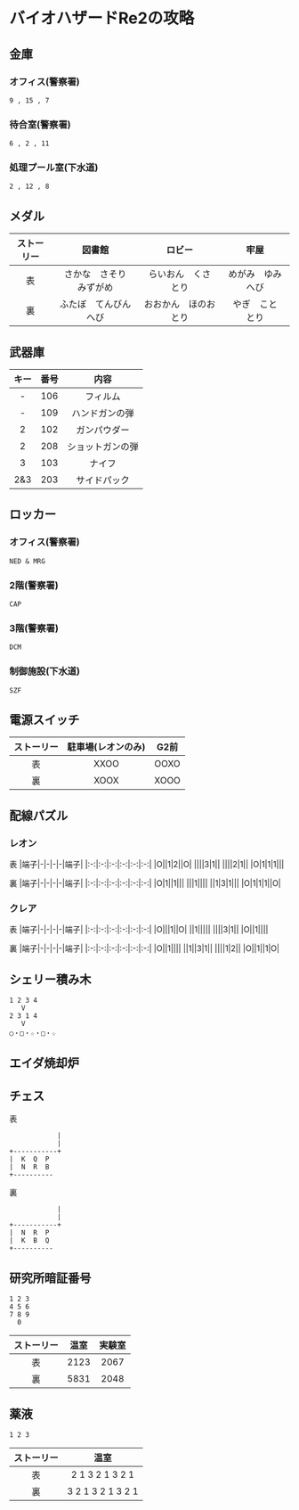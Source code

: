# バイオハザードRe2の攻略
## 金庫
### オフィス(警察署)
```
9 , 15 , 7
```
### 待合室(警察署)
```
6 , 2 , 11
```
### 処理プール室(下水道)
```
2 , 12 , 8
```
## メダル
|ストーリー|図書館|ロビー|牢屋|
|:-:|:-:|:-:|:-:|
|表|さかな　さそり　みずがめ|らいおん　くさ　とり|めがみ　ゆみ　へび|
|裏|ふたぼ　てんびん　へび|おおかん　ほのお　とり|やぎ　こと　とり|
## 武器庫
|キー|番号|内容|
|:-:|:-:|:-:|
|-|106|フィルム|
|-|109|ハンドガンの弾|
|2|102|ガンパウダー|
|2|208|ショットガンの弾|
|3|103|ナイフ|
|2&3|203|サイドパック|
## ロッカー
### オフィス(警察署)
```
NED & MRG
```
### 2階(警察署)
```
CAP
```
### 3階(警察署)
```
DCM
```
### 制御施設(下水道)
```
SZF
```
## 電源スイッチ
|ストーリー|駐車場(レオンのみ)|G2前|
|:-:|:-:|:-:|
|表|XXOO|OOXO|
|裏|XOOX|XOOO|
## 配線パズル
### レオン
表
|端子|-|-|-|-|端子|
|:-:|:-:|:-:|:-:|:-:|:-:|
|O||1|2||O|
||||3|1||
||||2|1||
|O|1|1|1|||

裏
|端子|-|-|-|-|端子|
|:-:|:-:|:-:|:-:|:-:|:-:|
|O|1||1|||
|||1||||
||1|3|1|||
|O|1|1|1||O|
### クレア
表
|端子|-|-|-|-|端子|
|:-:|:-:|:-:|:-:|:-:|:-:|
|O|||1||O|
||1|||||
||||3|1||
|O||1||||

裏
|端子|-|-|-|-|端子|
|:-:|:-:|:-:|:-:|:-:|:-:|
|O||1||||
||1||3|1||
||||1|2||
|O||1||1|O|
## シェリー積み木
```
1 2 3 4
   V
2 3 1 4
   V
◯・□・☆・□・☆
```
## エイダ焼却炉
## チェス
表
```
            |
            |
+-----------+
|  K  Q  P
|  N  R  B
+----------
```
裏
```
            |
            |
+-----------+
|  N  R  P
|  K  B  Q
+----------
```
## 研究所暗証番号
```
1 2 3
4 5 6
7 8 9
  0
```
|ストーリー|温室|実験室|
|:-:|:-:|:-:|
|表|2123|2067|
|裏|5831|2048|
## 薬液
```
1 2 3
```
|ストーリー|温室|
|:-:|:-:|
|表|2 1 3 2 1 3 2 1|
|裏|3 2 1 3 2 1 3 2 1|

